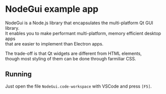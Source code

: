 # NodeGui example app

NodeGui is a Node.js library that encapsulates the multi-platform Qt GUI library.\
It enables you to make performant multi-platform, memory efficient desktop apps\
that are easier to implement than Electron apps.

The trade-off is that Qt widgets are different from HTML elements,\
though most styling of them can be done through farmiliar CSS.

## Running

Just open the file `NodeGui.code-workspace` with VSCode and press `[F5]`.
